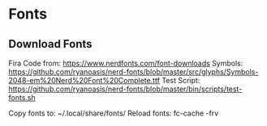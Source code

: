 # Fonts

## Download Fonts

Fira Code from: https://www.nerdfonts.com/font-downloads
Symbols: https://github.com/ryanoasis/nerd-fonts/blob/master/src/glyphs/Symbols-2048-em%20Nerd%20Font%20Complete.ttf
Test Script: https://github.com/ryanoasis/nerd-fonts/blob/master/bin/scripts/test-fonts.sh

Copy fonts to: ~/.local/share/fonts/
Reload fonts: fc-cache -frv
